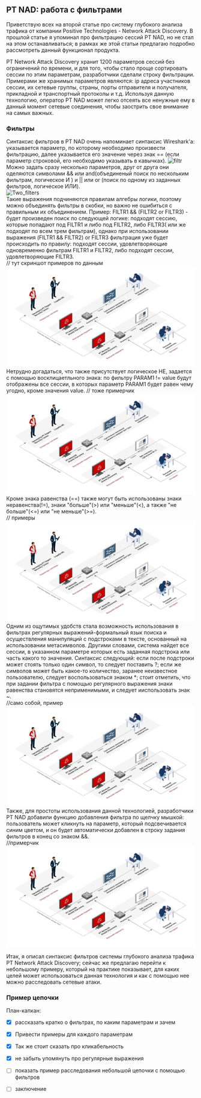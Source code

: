 ## PT NAD: работа с фильтрами

Приветствую всех на второй статье про систему глубокого анализа трафика от компании Positive Technologies - Network Attack Discovery. В прошлой статье я упоминал про фильтрацию сессий PT NAD, но не стал на этом останавливаться; в рамках же этой статьи предлагаю подробно рассмотреть данный функционал продукта.

PT Network Attack Discovery хранит 1200 параметров сессий без ограничений по времени, и для того, чтобы стало проще сортировать сессии по этим параметрам, разработчики сделали строку фильтрации. Примерами же хранимых параметров являются: ip адреса участников сессии, их сетевые группы, страны, порты отправителя и получателя, прикладной и транспортный протоколы и т.д. Используя данную технологию, оператор PT NAD может легко отсеять все ненужные ему в данный момент сетевые соединения, чтобы заострить свое внимание на самых важных.

### Фильтры
Синтаксис фильтров в PT NAD очень напоминает синтаксис Wireshark'а: указывается параметр, по которому необходимо произвести фильтрацию, далее указывается его значение через знак == (если параметр строковой, его необходимо указывать в кавычках). 
![filtr](Filtr1.png "Фильтр")  
Можно задать сразу несколько параметров, друг от друга они оделяются символами && или and(объединеный поиск по нескольким фильтрам, логическое И ) и || или or (поиск по одному из заданных фильтров, логическое ИЛИ).  
![Two_filters](Two_filters.png "Фильтр")  
Такие выражения подчиняются правилам алгебры логики, поэтому можно объединять фильтры в скобки, но важно не ошибиться с правильным их объединением. Пример: FILTR1 && (FILTR2 or FILTR3) - будет произведен поиск по следующей логике: подходят сессию, которые попадают под FILTR1 и либо под FILTR2, либо FILTR3( или же подходят по всем трем фильтрам), однако при использовании выражения (FILTR1 && FILTR2) or FILTR3 фильтрация уже будет происходить по правилу: подходят сессии, удовлетворяющие одновременно фильтрам FILTR1 и FILTR2, либо подходят сессии, удовлетворяющие FILTR3.  
// тут скриншот примеров по данным  ![scheme](Схема.jpg "Схема")
Нетрудно догадаться, что также присутствует логическое НЕ, задается с помощью восклицаетльного знака: по фильтру PARAM1 != value будут отображены все сессии, в которых параметр PARAM1 будет равен чему угодно, кроме значения value.
// тоже примерчик  ![scheme](Схема.jpg "Схема")
Кроме знака равенства (==) также могут быть использованы знаки неравенства(!=), знаки "больше"(>) или "меньше"(<), а также "не больше"(<=) или "не меньше"(>=).  
// примеры  ![scheme](Схема.jpg "Схема")
Одним из ощутимых удобств стала возможность использования в фильтрах регулярных выражений-формальный язык поиска и осуществления манипуляций с подстроками в тексте, основанный на использовании метасимволов. Другими словами, система найдет все сессии, в указанном параметре которых есть заданная подстрока или часть какого то значения. Синтаксис следующий: если после подстроки может стоять только один символ, то следует поставить ?; если же символов может быть какое-то количество, заранее неизвестное пользователю, следует воспользоваться знаком *; стоит отметить, что при задании фильтра с помощью регулярного выражения знаки равенства становятся неприменимыми, и следует ииспользовать знак ~.   
//само собой, пример  ![scheme](Схема.jpg "Схема")
Также, для простоты использования данной технологией, разработчики PT NAD добавили функцию добавления фильтра по щелчку мышкой: пользователь может кликнуть на параметр, который подсвечивается синим цветом, и он будет автоматически добавлен в строку задания фильтров в конец со знаком &&.  
//примерчик  ![scheme](Схема.jpg "Схема")

Итак, я  описал синтаксис фильтров системы глубокого анализа трафика PT Network Attack Discovery; сейчас же предлагаю перейти к небольшому примеру, который на практике показывает, для каких целей может использоваться данная технология и как с помощью нее можно расследовать сетевые атаки.

### Пример цепочки


План-капкан:

  - [x] рассказать кратко о фильтрах, по каким параметрам и зачем  
  - [x] Привести примеры для каждого параметрам  
  - [x] Так же стоит сказать про кликабельность  
  - [x] не забыть упомянуть про регулярные выражения  
  - [ ] показать пример расследования небольшой цепочки с помощью фильтров
  - [ ] заключение

